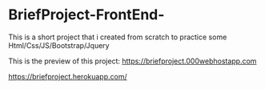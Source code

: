 # BriefProject-FrontEnd-

This is a short project that i created from scratch to practice some Html/Css/JS/Bootstrap/Jquery

This is the preview  of this project:
https://briefproject.000webhostapp.com

https://briefproject.herokuapp.com/

